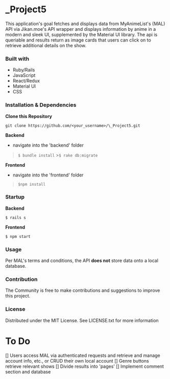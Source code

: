 # \_Project5

This application's goal fetches and displays data from MyAnimeList's (MAL) API via Jikan.moe's API wrapper and displays information by anime in a modern and sleek UI, supplemented by the Material UI library.
The api is queriable and results return as image cards that users can click on to retrieve additional details on the show.

### Built with

- Ruby/Rails
- JavaScript
- React/Redux
- Material UI
- CSS

### Installation & Dependencies

**Clone this Repository**

`git clone https://github.com/<your_username>/\_Project5.git`

**Backend**

- navigate into the 'backend' folder

> `$ bundle install` >`$ rake db:migrate`

**Frontend**

- navigate into the 'frontend' folder

> `$npm install`

### Startup

**Backend**

`$ rails s`

**Frontend**

`$ npm start`

### Usage

Per MAL's terms and conditions, the API **does not** store data onto a local database.

### Contribution

The Community is free to make contributions and suggestions to improve this project.

### License

Distributed under the MIT License. See LICENSE.txt for more information

# To Do

[] Users access MAL via authenticated requests and retrieve and manage account info, etc., or CRUD their own local account
[] Genre buttons retrieve relevant shows
[] Divide results into 'pages'
[] Implement comment section and database
